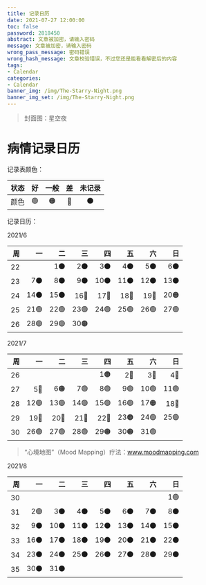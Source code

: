 ```yaml
---
title: 记录日历
date: 2021-07-27 12:00:00
toc: false
password: 2818450
abstract: 文章被加密，请输入密码
message: 文章被加密，请输入密码
wrong_pass_message: 密码错误
wrong_hash_message: 文章校验错误，不过您还是能看看解密后的内容
tags:
- Calendar
categories:
- Calendar
banner_img: /img/The-Starry-Night.png
banner_img_set: /img/The-Starry-Night.png
---
```

> 封面图：星空夜

# 病情记录日历

记录表颜色：

| 状态 | 好 | 一般 | 差 | 未记录 |
| :--: | :--: | :--: | :--: | :--: |
| 颜色 | 🟢 | 🟠 | 🔴 | ⚫ |

记录日历：

2021/6

|   周 |   一 |   二 |   三 |   四 |   五 |   六 |   日 |
| ---: | ---: | ---: | ---: | ---: | ---: | ---: | ---: |
|   22 |      |   1⚫ |   2⚫ |   3⚫ |   4⚫ |   5⚫ |   6⚫ |
|   23 |   7⚫ |   8⚫ |   9⚫ |  10⚫ |  11⚫ |  12⚫ |  13⚫ |
|   24 |  14⚫ |  15⚫ |  16🔴 |  17🔴 |  18🔴 |  19🔴 |  20🟠 |
|   25 |  21🟢 |  22🟢 |  23🟢 |  24🟢 |  25🟢 |  26🟢 |  27🟢 |
|   26 |  28🟢 |  29🟢 |  30🟠 |      |      |      |      |

2021/7

|   周 |   一 |   二 |   三 |   四 |   五 |   六 |   日 |
| ---: | ---: | ---: | ---: | ---: | ---: | ---: | ---: |
|   26 |      |      |      |   1🟠 |   2🔴 |   3🔴 |   4🔴 |
|   27 |   5🔴 |   6🟠 |   7🟢 |   8🟢 |   9🟢 |  10🟢 |  11🟢 |
|   28 |  12🟢 |  13🟢 |  14🟢 |  15🟢 |  16🟢 |  17🟠 |  18🔴 |
|   29 |  19🔴 |  20🔴 |  21🔴 |  22🔴 |  23🟠 |  24🟢 |  25🟢 |
|   30 |  26🟢 |  27🟢 |  28🟢 |  29🟠 |  30🟠 |  31🟢 |      |

> “心境地图”（Mood Mapping）疗法：www.moodmapping.com

2021/8

|   周 |   一 |   二 |   三 |   四 |   五 |   六 |   日 |
| ---: | ---: | ---: | ---: | ---: | ---: | ---: | ---: |
|   30 |      |      |      |      |      |      |   1🟢 |
|   31 |   2🟢 |   3⚫ |   4⚫ |   5⚫ |   6⚫ |   7⚫ |   8⚫ |
|   32 |   9⚫ |  10⚫ |  11⚫ |  12⚫ |  13⚫ |  14⚫ |  15⚫ |
|   33 |  16⚫ |  17⚫ |  18⚫ |  19⚫ |  20⚫ |  21⚫ |  22⚫ |
|   34 |  23⚫ |  24⚫ |  25⚫ |  26⚫ |  27⚫ |  28⚫ |  29⚫ |
|   35 |  30⚫ |  31⚫ |      |      |      |      |      |
